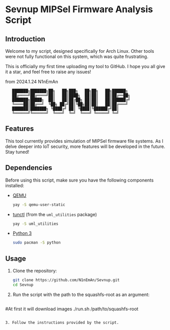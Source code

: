 # Sevnup MIPSel Firmware Analysis Script

## Introduction

Welcome to my script, designed specifically for Arch Linux. Other tools were not fully functional on this system, which was quite frustrating.

This is officially my first time uploading my tool to GitHub. I hope you all give it a star, and feel free to raise any issues!

from 2024.1.24 N1nEmAn

```
   ███████╗███████╗██╗   ██╗███╗   ██╗██╗   ██╗██████╗ 
   ██╔════╝██╔════╝██║   ██║████╗  ██║██║   ██║██╔══██╗
   ███████╗█████╗  ██║   ██║██╔██╗ ██║██║   ██║██████╔╝
   ╚════██║██╔══╝  ╚██╗ ██╔╝██║╚██╗██║██║   ██║██╔═══╝ 
   ███████║███████╗ ╚████╔╝ ██║ ╚████║╚██████╔╝██║     
   ╚══════╝╚══════╝  ╚═══╝  ╚═╝  ╚═══╝ ╚═════╝ ╚═╝     
```

## Features

This tool currently provides simulation of MIPSel firmware file systems. As I delve deeper into IoT security, more features will be developed in the future. Stay tuned!

## Dependencies

Before using this script, make sure you have the following components installed:

- [QEMU](https://www.qemu.org/)

  ```bash
  yay -S qemu-user-static
  ```

- [tunctl](https://tunctl.sourceforge.net/) (from the `uml_utilities` package)

  ```bash
  yay -S uml_utilities
  ```

- [Python 3](https://www.python.org/)

  ```bash
  sudo pacman -S python
  ```

## Usage

1. Clone the repository:

   ```bash
   git clone https://github.com/N1nEmAn/Sevnup.git
   cd Sevnup
   ```

2. Run the script with the path to the squashfs-root as an argument:

   ```bash
  #At first it will download images
   ./run.sh /path/to/squashfs-root
   ```

3. Follow the instructions provided by the script.
